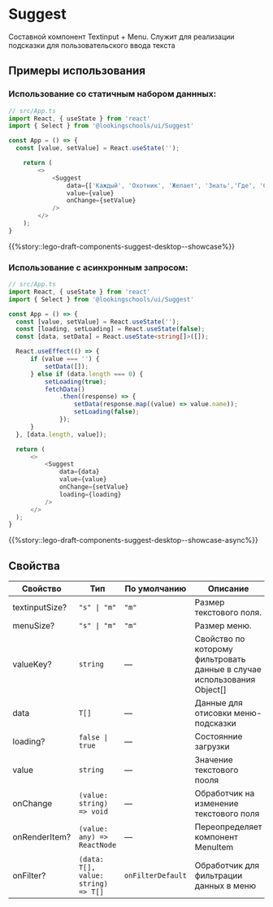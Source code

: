 # Suggest

Составной компонент Textinput + Menu.
Служит для реализации подсказки для пользовательского ввода текста

## Примеры использования

### Использование со статичным набором даннных:

```ts
// src/App.ts
import React, { useState } from 'react'
import { Select } from '@lookingschools/ui/Suggest'

const App = () => {
  const [value, setValue] = React.useState('');

    return (
        <>
            <Suggest
                data={['Каждый', 'Охотник', 'Желает', 'Знать','Где', 'Сидит', 'Фазан']}
                value={value}
                onChange={setValue}
            />
        </>
    );
}
```

{{%story::lego-draft-components-suggest-desktop--showcase%}}

### Использование с асинхронным запросом:

```ts
// src/App.ts
import React, { useState } from 'react'
import { Select } from '@lookingschools/ui/Suggest'

const App = () => {
  const [value, setValue] = React.useState('');
  const [loading, setLoading] = React.useState(false);
  const [data, setData] = React.useState<string[]>([]);

  React.useEffect(() => {
      if (value === '') {
          setData([]);
      } else if (data.length === 0) {
          setLoading(true);
          fetchData()
              .then((response) => {
                  setData(response.map((value) => value.name));
                  setLoading(false);
              });
      }
  }, [data.length, value]);

  return (
      <>
          <Suggest
              data={data}
              value={value}
              onChange={setValue}
              loading={loading}
          />
      </>
  );
}
```

{{%story::lego-draft-components-suggest-desktop--showcase-async%}}

## Свойства

| Свойство       | Тип                                 | По умолчанию      | Описание                                                                |
| -------------- | ----------------------------------- | ----------------- | ----------------------------------------------------------------------- |
| textinputSize? | `"s" \| "m"`                        | `"m"`             | Размер текстового поля.                                                 |
| menuSize?      | `"s" \| "m"`                        | `"m"`             | Размер меню.                                                            |
| valueKey?      | `string`                            | —                 | Свойство по которому фильтровать данные в случае использования Object[] |
| data           | `T[]`                               | —                 | Данные для отисовки меню-подсказки                                      |
| loading?       | `false \| true`                     | —                 | Состоянние загрузки                                                     |
| value          | `string`                            | —                 | Значение текстового пооля                                               |
| onChange       | `(value: string) => void`           | —                 | Обработчик на изменение текстового поля                                 |
| onRenderItem?  | `(value: any) => ReactNode`         | —                 | Переопределяет компонент MenuItem                                       |
| onFilter?      | `(data: T[], value: string) => T[]` | `onFilterDefault` | Обработчик для фильтрации данных в меню                                 |
